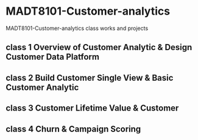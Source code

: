 # MADT8101-Customer-analytics
MADT8101-Customer-analytics class works and projects


class 1 Overview of Customer Analytic & Design Customer Data Platform 
- 


class 2 Build Customer Single View & Basic Customer Analytic
-

class 3 Customer Lifetime Value & Customer
-

class 4 Churn & Campaign Scoring
-

